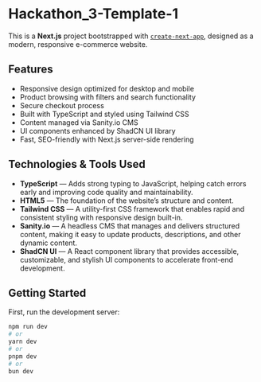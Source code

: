 # Hackathon_3-Template-1

This is a **Next.js** project bootstrapped with [`create-next-app`](https://nextjs.org/docs/app/api-reference/cli/create-next-app), designed as a modern, responsive e-commerce website.

## Features

- Responsive design optimized for desktop and mobile  
- Product browsing with filters and search functionality  
- Secure checkout process  
- Built with TypeScript and styled using Tailwind CSS  
- Content managed via Sanity.io CMS  
- UI components enhanced by ShadCN UI library  
- Fast, SEO-friendly with Next.js server-side rendering  

## Technologies & Tools Used

- **TypeScript** — Adds strong typing to JavaScript, helping catch errors early and improving code quality and maintainability.  
- **HTML5** — The foundation of the website’s structure and content.  
- **Tailwind CSS** — A utility-first CSS framework that enables rapid and consistent styling with responsive design built-in.  
- **Sanity.io** — A headless CMS that manages and delivers structured content, making it easy to update products, descriptions, and other dynamic content.  
- **ShadCN UI** — A React component library that provides accessible, customizable, and stylish UI components to accelerate front-end development.  

## Getting Started

First, run the development server:

```bash
npm run dev
# or
yarn dev
# or
pnpm dev
# or
bun dev
